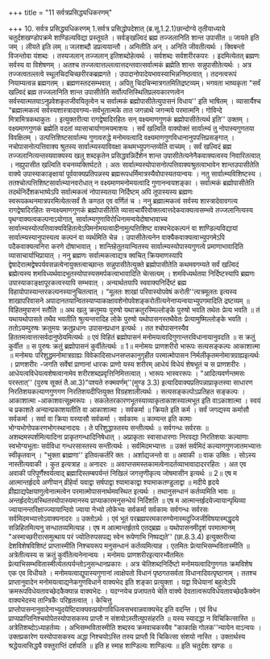 +++
title = "11 सर्वत्रप्रसिद्ध्यधिकरणम्"

+++
10. सर्वत्र प्रसिद्ध्यधिकरणम् 1.सर्वत्र प्रसिद्धोपदेशात् (ब्र.सू.1.2.1)छान्दोग्ये तृतीयाध्याये चतुर्दशखण्डोपक्रमे शाण्डिल्यविद्या प्रस्तूयते । सर्वङ्खल्विदं ब्रह्म तज्जलानिति शान्त उपासीत ॥ जायते इति जम् । लीयते इति लम् ॥ जलशब्दौ डप्रत्ययान्तौ । अनितीति अन् । अनिति जीवतीत्यर्थः । क्विबन्तो विजन्तोवा यंशब्दः । तस्यजलान् तज्जलान् इतिशब्दोहेत्वर्थः । सर्वशब्दः सर्वशरीरकपरः । इदमित्येतत् ब्रह्मणः सर्वस्य वा विशेषणम् । अतश्च तज्जत्वात्तल्लत्वात्तदन्तवात्सर्वात्मकं ब्रह्मेति शान्तः सन्नुपासीतेत्यर्थः । अत्र तज्जत्वतल्लत्वे स्थूलचिदचिच्छरीरकब्रह्मगते । उपादानोपादेयभावस्याभिन्ननिष्ठत्वात् । तदनत्वरूपं नियाम्यत्वन्न ब्रह्मगतम् । ब्रह्मणस्तदसम्भवात् । अपितु चिदचिन्मात्रगतमितिद्रष्टव्यम्। भगवता भाष्यकृता "सर्वं खल्विदं ब्रह्म तज्जलानिति शान्त उपासीतेति सर्वोत्पत्तिस्थितिप्रलयकारणत्वेन सर्वस्यात्मतयाऽनुप्रवेशकृतजीवयितृत्वेन च सर्वात्मकं ब्रह्मोपासीतेत्युपासनं विधाय'' इति भाषितम् । व्यासार्यैश्च "ब्रह्मात्मकत्वं सर्वस्यशास्त्रादवगम्य-सर्वभूतात्मके तात जगन्नाथे जगन्मये परमात्मनि। गोविन्दे मित्रामित्रकथाकुतः । इत्युक्तरीत्या रागद्वेषादिरहितः सन् वक्ष्यमाणगुणकं ब्रह्मोपासीतेत्यर्थ इति'' उक्तम् । वक्ष्यमाणगुणकं ब्रह्मेति वदतां व्यासाचार्याणामयमाशयः । सर्वं खल्विति वाक्योक्तं सार्वात्म्यं तु नोपास्यगुणतया विवक्षितम् । उत्पत्तिशिष्टसार्वात्म्य गुणावरुद्धे मनोमयत्वादि वक्ष्यमाणगुणविधानानुपपत्तिप्रसङ्गात् । नचोपासनोत्पत्तिवाक्य श्रुतस्य सार्वात्म्यस्याविवक्षा कथमभ्युपगन्तव्येति वाच्यम् । सर्वं खल्विदं ब्रह्म तज्जलानित्यन्तस्यवाक्यस्य खलु शब्दकृतेन प्रसिद्धवन्निर्देशेन शान्त उपासीतेत्यनेनैकवाक्यत्वस्य निवारितत्वात् । नह्युपासीत खल्विति वचनव्यक्तिर्घटते । अतः सार्वात्म्यस्योपासनोत्पत्तिवाक्यश्रुतत्वाभावेन शान्तउपासीतेति वाक्ये उपास्याकाङ्क्षायां पूर्ववाक्यप्रतिपन्नस्य ब्रह्मरूपधर्मिमात्रस्यैवोपास्यतयान्वयः । नतु सार्वात्म्यविशिष्टस्य । ततश्चोत्पत्तिशिष्टसार्वात्म्यानवरोधात् न वक्ष्यमाणमनोमयत्वादि गुणानन्वयशङ्का । सर्वात्मकं ब्रह्मोपासीतेति तदर्थनिर्देशकभाष्येऽपि सर्वात्मकत्वं नोपास्यतया निर्दिष्टम् अपि तूपास्यस्य ब्रह्मणः स्वरूपकथनमात्रपरमित्येतत्सर्वं तैः कण्ठत एव वर्णितं च । ननु ब्रह्मात्मकत्वं सर्वस्य शास्त्रादेवावगत्य रागद्वेषादिरहितः सन्वक्ष्यमाणगुणकं ब्रह्मोपासीतेति व्यासाचार्यैरेवोक्तत्वात्तदेकवाक्यत्वसम्भवे तज्जलानित्यस्य पृथग्वाक्यत्वकल्पनाऽयोगात्, सार्वात्म्यगुणाविरोधिनामन्वयेदोषाभावाच्च सार्वात्म्यस्योत्पत्तिवाक्यविहितत्वेऽपिमनोमयत्वादीनामुत्पत्तिशिष्ट वाक्यभेदकल्पनं वा शाण्डिल्यविद्यायां सार्वात्म्यस्यानुपास्यत्व कल्पनं वा व्यर्थमिति चेन्न । उपासीतेत्यनेन वाक्यैकवाक्यत्वाभ्युपगमेऽपि पदैकवाक्यत्वनिरा करणे दोषाभावात् । शान्तिहेतुतयान्वितस्य सार्वात्म्यस्योपास्यगुणत्वे प्रमाणाभावादिति व्यासाचार्याभिप्रायात् । ननु ब्रह्मणः सर्वात्मकत्वाद्यत्र क्वचित् क्रियमाणस्यापि द्वेषादेरात्मद्वेषपर्यवसन्नत्वेनायुक्तत्वाच्छान्तः सन्नुपासीतेत्युक्ते ब्रह्मोपासीतेति कथमवगम्यते सर्वं खल्विदं ब्रह्मेत्यस्य शमविध्यर्थवादभूतस्योपास्यसमर्पकत्वाभावादिति चेत्सत्यम् । शमविध्यर्थतया निर्दिष्टस्यापि ब्रह्मणः उपास्याकाङ्क्षापूरकत्वस्यापि सम्भवात् । अन्यार्थतयापि स्ववाक्यनिर्दिष्टं ब्रह्म विहायोपास्यान्तरकल्पनस्यानुचितत्वात् । "मूलतः शाखां परिवास्योपवेषं करोती''त्यत्रमूलतः इत्यस्य शाखापरिवासने अपादानतयान्वितस्याप्याकाक्षावशेनोपवेशङ्करोतीत्यनेनाप्यन्वयाभ्युपगमादिति द्रष्टव्यम् ॥ विहितमुपासनं स्तौति ॥ अथ खलु क्रतुमयः पुरुषो यथाक्रतुरस्मिल्लोङ्के पुरुषो भवति तथेतः प्रेत्य भवति ॥ तं यथायथोपासते तथैव भवतीति श्रुत्यन्तरादिह लोके पुरुषो यथोपासनस्तथैवेतः प्रेत्यामुष्मिल्लोङ्के भवति । ततोऽयम्पुरुषः क्रतुमयः क्रतुप्रधानः उपासनप्रधान इत्यर्थः । तत श्चोपासनस्यैव हिततमत्वात्तत्सर्वदानुष्ठेयमित्यर्थः ॥ एवं विहितं ब्रह्मोपासनं मनोमयत्वादिगुणान्तरविधानायानुवदति ॥ स क्रतुं कुर्वीत ॥ स पुरुषः क्रतुं ब्रह्मोपासनं कुर्वीतेत्यर्थः ॥ 1॥ मनोमयः प्राणशरीरो भारूपः सत्यसङ्कल्पः आकाशात्मा ॥ मनोमयः परिशुद्धमनोमात्रग्राह्यः विवेकादिसाधनसप्तकानुगृहीत परमात्मोपासन निर्मलीकृतमनोमात्रग्राह्यइत्यर्थः । प्राणशरीरः -जगति सर्वेषां प्राणानां धारकः प्राणो यस्य शरीरम् आधेयं विधेयं शेषभूतं च स प्राणशरीरः । आधेयत्वविधेयत्वशेषत्वानामेव शरीरशब्दप्रवृत्तिनिमित्तत्वात् । भारूपः भास्वररूपः । "आदित्यवर्णन्तमसः परस्तात्'' (पुरुष सूक्तं तै.आ.3)"पश्यते रुक्मवर्णम्''(मुण्ड 3.3) इत्यादिवाक्यप्रतिपन्नाप्राकृतस्वा साधारण निरतिशयकल्याणगुणगण निरतिशयदीप्तियुक्त विग्रहशालीत्यर्थः । सत्यसङ्कल्पोऽप्रतिहत सङ्कल्पः । आकाशात्मा -आकाशवत्सूक्ष्मरूपः । सकलेतरकारणभूतस्याव्याकृताकाशस्यात्मभूत इति वाऽकाशात्मा । स्वयं च प्रकाशते अन्यान्प्रकाशयतीति वा आकाशात्मा । सर्वकर्मा ॥ क्रियते इति कर्म । सर्वं जगद्यस्य कर्मासौ सर्वकर्मा । सर्वा वा क्रिया यस्यासौ सर्वकर्मा । सर्वकामः ॥ काम्यन्त इति कामाः भोग्यभोगोपकरणभोगस्थानादयः । ते परिशुद्धास्तस्य सन्तीत्यर्थः ॥ सर्वगन्धः सर्वरसः ॥ अशब्दमस्पर्शमित्यादिना प्राकृतगन्धादिनिषेधात् । अप्राकृताः स्वासाधारणाः निरवद्या निरतिशयाः कल्याणाः स्वभोग्यभूताःः सर्वविधा गन्धरसास्तस्य सन्तीत्यर्थः । सर्वमिदमभ्यात्तः ॥ उक्तं सर्वमिदं कल्याणगुणजातमभ्यात्तः स्वीकृतवान् । "भुक्ता ब्राह्मणा'' इतिवत्कर्तरि क्तः । अर्शाद्यजन्तो वा ॥ अवाकी ॥ वाक उक्तिः । सोऽस्य नास्तीत्यवाकी । कुत इत्यत्राह ॥ अनादरः ॥ अवाप्तसमस्तकामत्वेनादर्तव्याभावादादररहितः । अत एव अवाकी परिपूर्णैश्वर्यत्वाद् ब्रह्मादिस्तम्बपर्यन्तं निखिलं जगत्तृणीकृत्य जोषमासीन इत्यर्थः ॥ 2॥ एष म आत्मान्तर्हृदये अणीयान् व्रीहेर्वा यवाद्वा सर्षपाद्वा श्यामाकाद्वा श्यामाकतण्डुलाद्वा ॥ मदीये हृदये व्रीह्याद्यपेक्षयाणुत्वेनात्मत्वेन परमात्मोपासनार्थमवस्थित इत्यर्थः । तथानुसन्धानं कर्तव्यमिति भावः ॥ अन्तर्हृदयेऽवस्थितस्योपास्यमानस्य प्राप्याकारमनुसन्धेयं निर्दिशति ॥ एष म आत्मान्तर्हृदयेज्यायान्पृथिव्या ज्यायानन्तरिक्षाज्ज्यायान्दिवो ज्याया नेभ्यो लोकेभ्यः सर्वकर्मा सर्वकामः सर्वगन्धः सर्वरसः सर्वमिदमभ्यात्तोऽवाक्यनादरः ॥ उक्तोऽर्थः । एवं भूतं परब्रह्मपरमकारुण्येनास्मदुज्जिजीविषयास्मद्धृदये सन्निहितमित्यनु सन्धातव्यमित्याह । एष म आत्मान्तर्हृतये एतद्ब्रह्म ॥ यथोपासनमीदृशं परमात्मानम् "अस्माच्छरीरात्समुत्थाय परं ज्योतिरुपसपद्य स्वेन रूपेणाभि निष्पद्यते'' (छा.8.3.4) इत्युक्तरीत्या देशविशेषविशिष्टं प्राप्तास्मीति निश्चयरूप मनुसन्धानं कर्तव्यमित्याह । एतमितः प्रेत्याभिसम्भवितास्मीति ॥ अत्रेतीत्यस्य स क्रतुं कुर्वीतेत्यनेनान्वयः । मनोमयः प्राणशरीरइत्यारभ्यैतमितः प्रेत्याभिसम्भवितास्मीत्येतत्पर्यन्तोऽनुसन्धानप्रकारः । अत्र चेतिशब्दनिर्दिष्टो मनोमयत्वादिगुणगतः क्रमविशेष एक एव विधीयते । मनोमयत्वाद्युपास्यगुणानां त्वाक्षेपतो विधानं पृष्ठगतसर्वता विधानादिवत्पृष्ठानाम् । ततश्च प्राप्तानुवादेन मनोमयत्वाद्यनेकगुणविधाने वाक्यभेद इति शङ्का प्रत्युक्ता । यद्वा विधेयानां बहुत्वेऽपि क्रमरूपविधेयतावच्छेदकैक्यान्न वाक्यभेदः । यदग्नयेच प्रजापतये चेति वाक्ये देवतात्वरूपविधेयतावच्छेदकैक्येन वाक्यभेदस्य तान्त्रिकैः परिहृतत्वात् । केचित्तु प्राप्तोपासनानुवादेनाभ्युदयेष्टिवाक्यवत्प्रयोगाविधित्वसभवान्नवाक्यभेद इति वदन्ति । एवं विध प्राप्यप्राप्तिनिश्चयोपेतस्योपासकस्य प्राप्तौ न संशयोऽस्तीत्युपसंहरति ॥ यस्य स्यादद्धा न विचिकित्सास्ति ॥ अत्रेतिशब्दोऽध्याहर्तव्यः । अभिसम्भवितास्मीति शब्दस्य क्रमवाचकस्यैव "काकाक्षि गोलक''न्यायेन वाऽन्वयः । उक्तप्रकारेण यस्योपासकस्य अद्धा निश्चयोऽस्ति तस्य प्राप्तौ वि चिकित्सा संशयो नास्ति । उक्तार्थस्य श्रद्धेयत्वसिद्ध्यै वक्तुराप्तिं दर्शयति ॥ इति ह स्माह शाण्डिल्यः शाण्डिल्यः ॥ इति चतुर्दशः खण्डः ॥